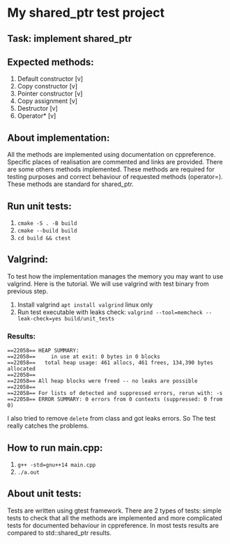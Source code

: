 # My shared_ptr test project

## Task: implement shared_ptr

## Expected methods:
1. Default constructor [v]
2. Copy constructor [v]
3. Pointer constructor [v]
4. Copy assignment [v]
5. Destructor [v]
6. Operator* [v]

## About implementation:
All the methods are implemented using documentation on cppreference.
Specific places of realisation are commented and links are provided.
There are some others methods implemented. These methods are required
for testing purposes and correct behaviour of requested methods (operator=).
These methods are standard for shared_ptr.

## Run unit tests:
1. `cmake -S . -B build`
2. `cmake --build build`
3. `cd build && ctest`

## Valgrind:
To test how the implementation manages the memory you may want
to use valgrind. Here is the tutorial. We will use valgrind with
test binary from previous step.
1. Install valgrind `apt install valgrind` linux only
2. Run test executable with leaks check: `valgrind --tool=memcheck --leak-check=yes build/unit_tests`

### Results:
```
==22058== HEAP SUMMARY:
==22058==     in use at exit: 0 bytes in 0 blocks
==22058==   total heap usage: 461 allocs, 461 frees, 134,390 bytes allocated
==22058==
==22058== All heap blocks were freed -- no leaks are possible
==22058==
==22058== For lists of detected and suppressed errors, rerun with: -s
==22058== ERROR SUMMARY: 0 errors from 0 contexts (suppressed: 0 from 0)
```

I also tried to remove `delete` from class and got leaks errors.
So The test really catches the problems.

## How to run main.cpp:
1. `g++ -std=gnu++14 main.cpp`
2. `./a.out`


## About unit tests:
Tests are written using gtest framework. There are 2 types of tests:
simple tests to check that all the methods are implemented and more
complicated tests for documented behaviour in cppreference. In most
tests results are compared to std::shared_ptr results.
